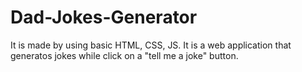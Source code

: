 # Dad-Jokes-Generator
It is made by using basic HTML, CSS, JS. It is a web application that generatos jokes while click on a "tell me a joke" button.
